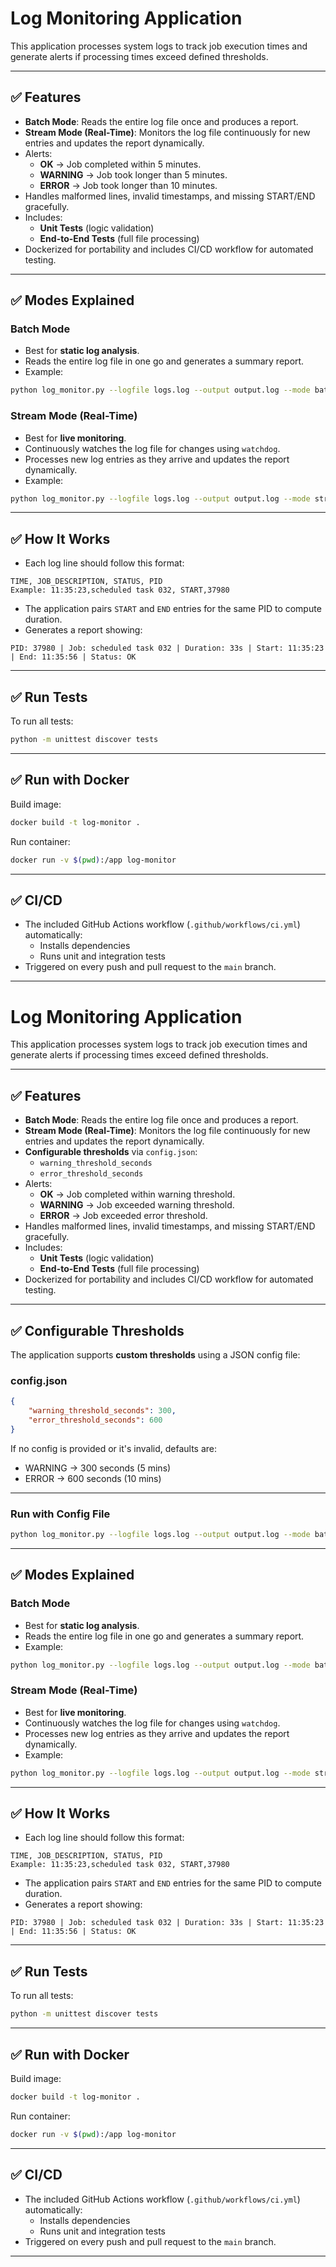 # Log Monitoring Application

This application processes system logs to track job execution times and generate alerts if processing times exceed defined thresholds.

---

## ✅ Features
- **Batch Mode**: Reads the entire log file once and produces a report.
- **Stream Mode (Real-Time)**: Monitors the log file continuously for new entries and updates the report dynamically.
- Alerts:
  - **OK** → Job completed within 5 minutes.
  - **WARNING** → Job took longer than 5 minutes.
  - **ERROR** → Job took longer than 10 minutes.
- Handles malformed lines, invalid timestamps, and missing START/END gracefully.
- Includes:
  - **Unit Tests** (logic validation)
  - **End-to-End Tests** (full file processing)
- Dockerized for portability and includes CI/CD workflow for automated testing.

---

## ✅ Modes Explained

### **Batch Mode**
- Best for **static log analysis**.
- Reads the entire log file in one go and generates a summary report.
- Example:
```bash
python log_monitor.py --logfile logs.log --output output.log --mode batch
```

### **Stream Mode (Real-Time)**
- Best for **live monitoring**.
- Continuously watches the log file for changes using `watchdog`.
- Processes new log entries as they arrive and updates the report dynamically.
- Example:
```bash
python log_monitor.py --logfile logs.log --output output.log --mode stream
```

---

## ✅ How It Works
- Each log line should follow this format:
```
TIME, JOB_DESCRIPTION, STATUS, PID
Example: 11:35:23,scheduled task 032, START,37980
```
- The application pairs `START` and `END` entries for the same PID to compute duration.
- Generates a report showing:
```
PID: 37980 | Job: scheduled task 032 | Duration: 33s | Start: 11:35:23 | End: 11:35:56 | Status: OK
```

---

## ✅ Run Tests
To run all tests:
```bash
python -m unittest discover tests
```

---

## ✅ Run with Docker
Build image:
```bash
docker build -t log-monitor .
```
Run container:
```bash
docker run -v $(pwd):/app log-monitor
```

---

## ✅ CI/CD
- The included GitHub Actions workflow (`.github/workflows/ci.yml`) automatically:
  - Installs dependencies
  - Runs unit and integration tests
- Triggered on every push and pull request to the `main` branch.

---
# Log Monitoring Application

This application processes system logs to track job execution times and generate alerts if processing times exceed defined thresholds.

---

## ✅ Features
- **Batch Mode**: Reads the entire log file once and produces a report.
- **Stream Mode (Real-Time)**: Monitors the log file continuously for new entries and updates the report dynamically.
- **Configurable thresholds** via `config.json`:
  - `warning_threshold_seconds`
  - `error_threshold_seconds`
- Alerts:
  - **OK** → Job completed within warning threshold.
  - **WARNING** → Job exceeded warning threshold.
  - **ERROR** → Job exceeded error threshold.
- Handles malformed lines, invalid timestamps, and missing START/END gracefully.
- Includes:
  - **Unit Tests** (logic validation)
  - **End-to-End Tests** (full file processing)
- Dockerized for portability and includes CI/CD workflow for automated testing.

---

## ✅ Configurable Thresholds

The application supports **custom thresholds** using a JSON config file:

### **config.json**
```json
{
    "warning_threshold_seconds": 300,
    "error_threshold_seconds": 600
}
```

If no config is provided or it's invalid, defaults are:
- WARNING → 300 seconds (5 mins)
- ERROR → 600 seconds (10 mins)

---

### **Run with Config File**
```bash
python log_monitor.py --logfile logs.log --output output.log --mode batch --config config.json
```

---

## ✅ Modes Explained

### **Batch Mode**
- Best for **static log analysis**.
- Reads the entire log file in one go and generates a summary report.
- Example:
```bash
python log_monitor.py --logfile logs.log --output output.log --mode batch
```

### **Stream Mode (Real-Time)**
- Best for **live monitoring**.
- Continuously watches the log file for changes using `watchdog`.
- Processes new log entries as they arrive and updates the report dynamically.
- Example:
```bash
python log_monitor.py --logfile logs.log --output output.log --mode stream
```

---

## ✅ How It Works
- Each log line should follow this format:
```
TIME, JOB_DESCRIPTION, STATUS, PID
Example: 11:35:23,scheduled task 032, START,37980
```

- The application pairs `START` and `END` entries for the same PID to compute duration.
- Generates a report showing:
```
PID: 37980 | Job: scheduled task 032 | Duration: 33s | Start: 11:35:23 | End: 11:35:56 | Status: OK
```

---

## ✅ Run Tests
To run all tests:
```bash
python -m unittest discover tests
```

---

## ✅ Run with Docker
Build image:
```bash
docker build -t log-monitor .
```
Run container:
```bash
docker run -v $(pwd):/app log-monitor
```

---

## ✅ CI/CD
- The included GitHub Actions workflow (`.github/workflows/ci.yml`) automatically:
  - Installs dependencies
  - Runs unit and integration tests
- Triggered on every push and pull request to the `main` branch.

---
